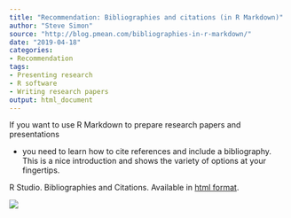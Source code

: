 ```yaml
---
title: "Recommendation: Bibliographies and citations (in R Markdown)"
author: "Steve Simon"
source: "http://blog.pmean.com/bibliographies-in-r-markdown/"
date: "2019-04-18"
categories:
- Recommendation
tags:
- Presenting research
- R software
- Writing research papers
output: html_document
---
```


If you want to use R Markdown to prepare research papers and
presentations
- you need to learn how to cite references and include a
bibliography. This is a nice introduction and shows the variety of
options at your fingertips.

<!---More--->

R Studio. Bibliographies and Citations. Available in [html
format](https://rmarkdown.rstudio.com/authoring_bibliographies_and_citations.html).

![](http://www.pmean.com/images/images/19/bibliographies-in-r-markdown01.png)




